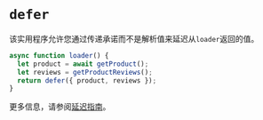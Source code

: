 # `defer`

该实用程序允许您通过传递承诺而不是解析值来延迟从`loader`返回的值。

```jsx
async function loader() {
  let product = await getProduct();
  let reviews = getProductReviews();
  return defer({ product, reviews });
}
```

更多信息，请参阅[延迟指南](https://baimingxuan.github.io/react-router6-doc/guides/deferred)。